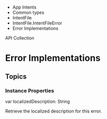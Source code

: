 

- App Intents
- Common types
- IntentFile
- IntentFile.IntentFileError
-  Error Implementations 

API Collection

# Error Implementations

## Topics

### Instance Properties

var localizedDescription: String

Retrieve the localized description for this error.

